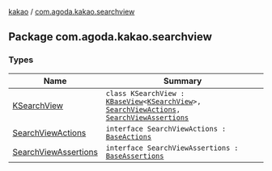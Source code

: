 [kakao](../index.md) / [com.agoda.kakao.searchview](./index.md)

## Package com.agoda.kakao.searchview

### Types

| Name | Summary |
|---|---|
| [KSearchView](-k-search-view/index.md) | `class KSearchView : `[`KBaseView`](../com.agoda.kakao.common.views/-k-base-view/index.md)`<`[`KSearchView`](-k-search-view/index.md)`>, `[`SearchViewActions`](-search-view-actions/index.md)`, `[`SearchViewAssertions`](-search-view-assertions/index.md) |
| [SearchViewActions](-search-view-actions/index.md) | `interface SearchViewActions : `[`BaseActions`](../com.agoda.kakao.common.actions/-base-actions/index.md) |
| [SearchViewAssertions](-search-view-assertions/index.md) | `interface SearchViewAssertions : `[`BaseAssertions`](../com.agoda.kakao.common.assertions/-base-assertions/index.md) |
